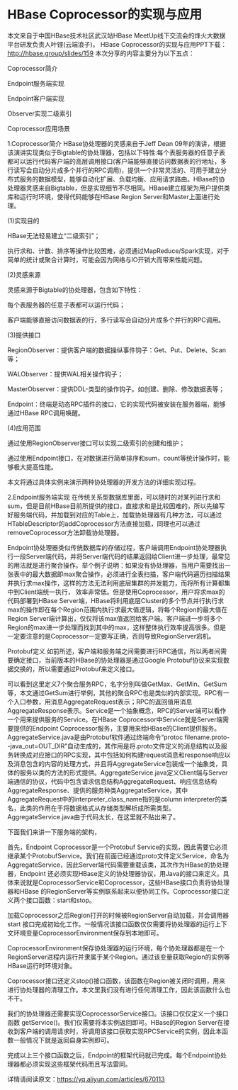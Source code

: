 # HBase Coprocessor的实现与应用

本文来自于中国HBase技术社区武汉站HBase MeetUp线下交流会的烽火大数据平台研发负责人叶铿(云端浪子)。
HBase Coprocessor的实现与应用PPT下载：http://hbase.group/slides/159
本次分享的内容主要分为以下五点：

Coprocessor简介

Endpoint服务端实现

Endpoint客户端实现

Observer实现二级索引

Coprocessor应用场景

1.Coprocessor简介
HBase协处理器的灵感来自于Jeff Dean 09年的演讲，根据该演讲实现类似于Bigtable的协处理器，包括以下特性:每个表服务器的任意子表都可以运行代码客户端的高层调用接口(客户端能够直接访问数据表的行地址，多行读写会自动分片成多个并行的RPC调用)，提供一个非常灵活的、可用于建立分布式服务的数据模型，能够自动化扩展、负载均衡、应用请求路由。HBase的协处理器灵感来自Bigtable，但是实现细节不尽相同。HBase建立框架为用户提供类库和运行时环境，使得代码能够在HBase Region Server和Master上面进行处理。

(1)实现目的

HBase无法轻易建立“二级索引”；

执行求和、计数、排序等操作比较困难，必须通过MapReduce/Spark实现，对于简单的统计或聚合计算时，可能会因为网络与IO开销大而带来性能问题。

(2)灵感来源

灵感来源于Bigtable的协处理器，包含如下特性：

每个表服务器的任意子表都可以运行代码；

客户端能够直接访问数据表的行，多行读写会自动分片成多个并行的RPC调用。

(3)提供接口

RegionObserver：提供客户端的数据操纵事件钩子：Get、Put、Delete、Scan等；

WALObserver：提供WAL相关操作钩子；

MasterObserver：提供DDL-类型的操作钩子。如创建、删除、修改数据表等；

Endpoint：终端是动态RPC插件的接口，它的实现代码被安装在服务器端，能够通过HBase RPC调用唤醒。

(4)应用范围

通过使用RegionObserver接口可以实现二级索引的创建和维护；

通过使用Endpoint接口，在对数据进行简单排序和sum，count等统计操作时，能够极大提高性能。

本文将通过具体实例来演示两种协处理器的开发方法的详细实现过程。

2.Endpoint服务端实现
在传统关系型数据库里面，可以随时的对某列进行求和sum，但是目前HBase目前所提供的接口，直接求和是比较困难的，所以先编写好服务端代码，并加载到对应的Table上，加载协处理器有几种方法，可以通过HTableDescriptor的addCoprocessor方法直接加载，同理也可以通过removeCoprocessor方法卸载协处理器。

Endpoint协处理器类似传统数据库的存储过程，客户端调用Endpoint协处理器执行一段Server端代码，并将Server端代码的结果返回给Client进一步处理，最常见的用法就是进行聚合操作。举个例子说明：如果没有协处理器，当用户需要找出一张表中的最大数据即max聚合操作，必须进行全表扫描，客户端代码遍历扫描结果并执行求max操作，这样的方法无法利用底层集群的并发能力，而将所有计算都集中到Client端统一执行， 效率非常低。但是使用Coprocessor，用户将求max的代码部署到HBase Server端，HBase将利用底层Cluster的多个节点并行执行求max的操作即在每个Region范围内执行求最大值逻辑，将每个Region的最大值在Region Server端计算出，仅仅将该max值返回给客户端。客户端进一步将多个Region的max进一步处理而找到其中的max，这样整体执行效率提高很多。但是一定要注意的是Coprocessor一定要写正确，否则导致RegionServer宕机。

Protobuf定义
如前所述，客户端和服务端之间需要进行RPC通信，所以两者间需要确定接口，当前版本的HBase的协处理器是通过Google Protobuf协议来实现数据交换的，所以需要通过Protobuf来定义接口。

可以看到这里定义7个聚合服务RPC，名字分别叫做GetMax、GetMin、GetSum等，本文通过GetSum进行举例，其他的聚合RPC也是类似的内部实现。RPC有一个入口参数，用消息AggregateRequest表示；RPC的返回值用消息AggregateResponse表示。Service是一个抽象概念，RPC的Server端可以看作一个用来提供服务的Service。在HBase Coprocessor中Service就是Server端需要提供的Endpoint Coprocessor服务，主要用来给HBase的Client提供服务。AggregateService.java是由Protobuf软件通过终端命令“protoc filename.proto--java_out=OUT_DIR”自动生成的，其作用是将.proto文件定义的消息结构以及服务转换成对应接口的RPC实现，其中包括如何构建request消息和response响应以及消息包含的内容的处理方式，并且将AggregateService包装成一个抽象类，具体的服务以类的方法的形式提供。AggregateService.java定义Client端与Server端通信的协议，代码中包含请求信息结构AggregateRequest、响应信息结构AggregateResponse、提供的服务种类AggregateService，其中AggregateRequest中的interpreter_class_name指的是column interpreter的类名，此类的作用在于将数据格式从存储类型解析成所需类型。AggregateService.java由于代码太长，在这里就不贴出来了。

下面我们来讲一下服务端的架构，

首先，Endpoint Coprocessor是一个Protobuf Service的实现，因此需要它必须继承某个ProtobufService。我们在前面已经通过proto文件定义Service，命名为AggregateService，因此Server端代码需要重载该类，其次作为HBase的协处理器，Endpoint 还必须实现HBase定义的协处理器协议，用Java的接口来定义。具体来说就是CoprocessorService和Coprocessor，这些HBase接口负责将协处理器和HBase 的RegionServer等实例联系起来以便协同工作。Coprocessor接口定义两个接口函数：start和stop。

加载Coprocessor之后Region打开的时候被RegionServer自动加载，并会调用器start 接口完成初始化工作。一般情况该接口函数仅仅需要将协处理器的运行上下文环境变量CoprocessorEnvironment保存到本地即可。

CoprocessorEnvironment保存协处理器的运行环境，每个协处理器都是在一个RegionServer进程内运行并隶属于某个Region。通过该变量获取Region的实例等 HBase运行时环境对象。

Coprocessor接口还定义stop()接口函数，该函数在Region被关闭时调用，用来进行协处理器的清理工作。本文里我们没有进行任何清理工作，因此该函数什么也不干。

我们的协处理器还需要实现CoprocessorService接口。该接口仅仅定义一个接口函数 getService()。我们仅需要将本实例返回即可。HBase的Region Server在接收到客户端的调用请求时，将调用该接口获取实现RPCService的实例，因此本函数一般情况下就是返回自身实例即可。

完成以上三个接口函数之后，Endpoint的框架代码就已完成。每个Endpoint协处理器都必须实现这些框架代码而且写法雷同。

详情请阅读原文：https://yq.aliyun.com/articles/670113
